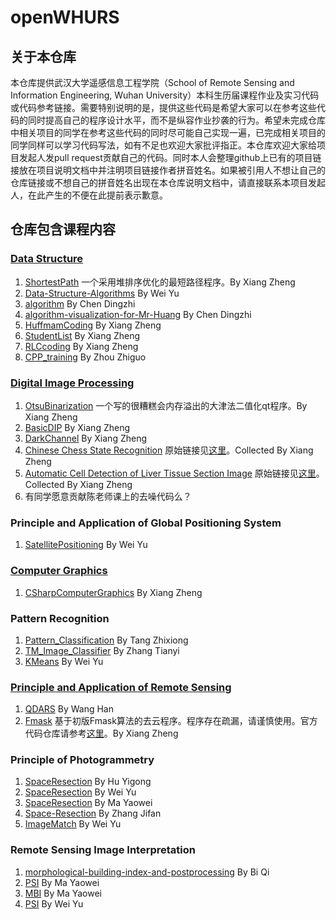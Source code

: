 # openWHURS

## 关于本仓库

本仓库提供武汉大学遥感信息工程学院（School of Remote Sensing and Information Engineering, Wuhan University）本科生历届课程作业及实习代码或代码参考链接。需要特别说明的是，提供这些代码是希望大家可以在参考这些代码的同时提高自己的程序设计水平，而不是纵容作业抄袭的行为。希望未完成仓库中相关项目的同学在参考这些代码的同时尽可能自己实现一遍，已完成相关项目的同学同样可以学习代码写法，如有不足也欢迎大家批评指正。本仓库欢迎大家给项目发起人发pull request贡献自己的代码。同时本人会整理github上已有的项目链接放在项目说明文档中并注明项目链接作者拼音姓名。如果被引用人不想让自己的仓库链接或不想自己的拼音姓名出现在本仓库说明文档中，请直接联系本项目发起人，在此产生的不便在此提前表示歉意。

## 仓库包含课程内容

### [Data Structure](https://github.com/xzsunbest/openWHURS/tree/master/DataStructure)

1. [ShortestPath](https://github.com/xzsunbest/openWHURS/tree/master/DataStructure/ShortestPath) 一个采用堆排序优化的最短路径程序。By Xiang Zheng
2. [Data-Structure-Algorithms](https://github.com/WeiYu184/Data-Structure-Algorithms) By Wei Yu
3. [algorithm](https://github.com/cgADNcdz/algorithm) By Chen Dingzhi
4. [algorithm-visualization-for-Mr-Huang](https://github.com/cgADNcdz/algorithm-visualization-for-Mr-Huang) By Chen Dingzhi
5. [HuffmamCoding](https://github.com/xzsunbest/openWHURS/tree/master/DataStructure/HuffmamCoding) By Xiang Zheng
6. [StudentList](https://github.com/xzsunbest/openWHURS/tree/master/DataStructure/StudentList) By Xiang Zheng
7. [RLCcoding](https://github.com/xzsunbest/openWHURS/tree/master/DataStructure/RLCcoding) By Xiang Zheng
8. [CPP_training](https://github.com/zhouzhikwo/CPP_training) By Zhou Zhiguo

### [Digital Image Processing](https://github.com/xzsunbest/openWHURS/tree/master/DigitalImageProcessing)

1. [OtsuBinarization](https://github.com/xzsunbest/openWHURS/tree/master/DigitalImageProcessing/OtsuBinarization) 一个写的很糟糕会内存溢出的大津法二值化qt程序。By Xiang Zheng
2. [BasicDIP](https://github.com/xzsunbest/openWHURS/tree/master/DigitalImageProcessing/BasicDIP) By Xiang Zheng
3. [DarkChannel](https://github.com/xzsunbest/openWHURS/tree/master/DigitalImageProcessing/DarkChannel) By Xiang Zheng
4. [Chinese Chess State Recognition](https://github.com/xzsunbest/openWHURS/tree/master/DigitalImageProcessing/ChineseChessStateRecognition) 原始链接见[这里](https://web.stanford.edu/class/ee368/Project_Autumn_1516/index.html)。Collected By Xiang Zheng
5. [Automatic Cell Detection of Liver Tissue Section Image](https://github.com/xzsunbest/openWHURS/tree/master/DigitalImageProcessing/AutomaticCellDetectionOfLiverTissueSectionImage) 原始链接见[这里](https://web.stanford.edu/class/ee368/Project_Autumn_1617/index.html)。Collected By Xiang Zheng
6. 有同学愿意贡献陈老师课上的去噪代码么？

### Principle and Application of Global Positioning System

1. [SatellitePositioning](https://github.com/WeiYu184/SatellitePositioning) By Wei Yu

### [Computer Graphics](https://github.com/xzsunbest/openWHURS/tree/master/ComputerGraphics)

1. [CSharpComputerGraphics](https://github.com/xzsunbest/openWHURS/tree/master/ComputerGraphics/CSharpComputerGraphics) By Xiang Zheng

### Pattern Recognition

1. [Pattern_Classification](https://github.com/district10/Pattern_Classification) By Tang Zhixiong
2. [TM_Image_Classifier](https://github.com/Rootian/TM_Image_Classifier) By Zhang Tianyi
3. [KMeans](https://github.com/WeiYu184/KMeans) By Wei Yu

### [Principle and Application of Remote Sensing](https://github.com/xzsunbest/openWHURS/tree/master/PrincipleAndApplicationOfRemoteSensing)

1. [QDARS](https://github.com/HanwGeek/QDARS) By Wang Han
2. [Fmask](https://github.com/xzsunbest/openWHURS/tree/master/PrincipleAndApplicationOfRemoteSensing/Fmask) 基于初版Fmask算法的去云程序。程序存在疏漏，请谨慎使用。官方代码仓库请参考[这里](<https://github.com/GERSL/Fmask>)。By Xiang Zheng

### Principle of Photogrammetry

1. [SpaceResection](https://github.com/HPDell/SpaceResection) By Hu Yigong
2. [SpaceResection](https://github.com/WeiYu184/SpaceResection) By Wei Yu
3. [SpaceResection](https://github.com/Priority-At-Next-Intersection/SpaceResection) By Ma Yaowei
4. [Space-Resection](https://github.com/Fang-Lansheng/Space-Resection) By Zhang Jifan
6. [ImageMatch](https://github.com/WeiYu184/ImageMatch) By Wei Yu

### Remote Sensing Image Interpretation

1. [morphological-building-index-and-postprocessing](https://github.com/BiQiWHU/morphological-building-index-and-postprocessing) By Bi Qi
2. [PSI](https://github.com/Priority-At-Next-Intersection/PSI) By Ma Yaowei
3. [MBI](https://github.com/Priority-At-Next-Intersection/MBI) By Ma Yaowei
4. [PSI](https://github.com/WeiYu184/PSI) By Wei Yu

